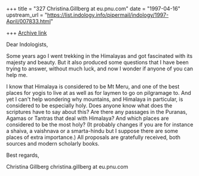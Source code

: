 +++
title = "327 Christina.Gillberg at eu.pnu.com"
date = "1997-04-16"
upstream_url = "https://list.indology.info/pipermail/indology/1997-April/007833.html"

+++
[Archive link](https://list.indology.info/pipermail/indology/1997-April/007833.html)

Dear Indologists,

Some years ago I went trekking in the Himalayas and got fascinated 
with its majesty and beauty. But it also produced some questions that 
I have been trying to answer, without much luck, and now I wonder if 
anyone of you can help me.

I know that Himalaya is considered to be Mt Meru, and one of the best 
places for yogis to live at as well as for laymen to go on pilgramage 
to.
And yet I can't help wondering why mountains, and Himalaya in 
particular, is considered to be especially holy. 
Does anyone know what does the scriptures have to say about this? Are 
there any passages in the Puranas, Agamas or Tantras that deal with 
Himalaya? And which places are considered to be the most holy? (It 
probably changes if you are for instance a shaiva, a vaishnava or a 
smarta-hindu but I suppose there are some places of extra importance.) 
All proposals are gratefully received, both sources and modern 
scholarly books.

Best regards,

Christina Gillberg
christina.gillberg at eu.pnu.com




